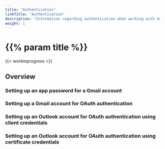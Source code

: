 ```yaml
---
title: "Authentication"
linkTitle: "Authentication"
description: "Information regarding authentication when working with email"
weight: 1
---
```


# {{% param title %}}

{{< workinprogress >}}

## Overview

### Setting up an app password for a Gmail account

### Setting up a Gmail account for OAuth authentication

### Setting up an Outlook account for OAuth authentication using client credentials

### Setting up an Outlook account for OAuth authentication using certificate credentials
